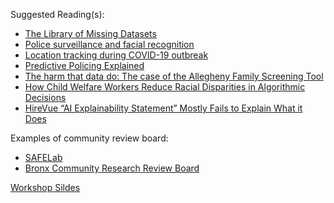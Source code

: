Suggested Reading(s):
- [The Library of Missing Datasets](https://mimionuoha.com/the-library-of-missing-datasets)
- [Police surveillance and facial recognition](https://www.brookings.edu/articles/police-surveillance-and-facial-recognition-why-data-privacy-is-an-imperative-for-communities-of-color/)
- [Location tracking during COVID-19 outbreak](https://www.pewresearch.org/short-reads/2020/05/04/how-americans-see-digital-privacy-issues-amid-the-covid-19-outbreak/)
- [Predictive Policing Explained](https://www.brennancenter.org/our-work/research-reports/predictive-policing-explained)
- [The harm that data do: The case of the Allegheny Family Screening Tool](https://medium.com/@neilballantyne/the-harm-that-data-do-the-case-of-the-allegheny-family-screening-tool-5f9fca22e0b2)
- [How Child Welfare Workers Reduce Racial Disparities in Algorithmic Decisions](https://dl.acm.org/doi/fullHtml/10.1145/3491102.3501831)
- [HireVue “AI Explainability Statement” Mostly Fails to Explain What it Does](https://cdt.org/insights/hirevue-ai-explainability-statement-mostly-fails-to-explain-what-it-does/)

Examples of community review board:
- [SAFELab](https://www.asc.upenn.edu/research/centers/safe-lab/about)
- [Bronx Community Research Review Board](https://bxcrrb.org/)

[Workshop Sildes](https://github.com/sicss-cmu/2025-materials/blob/main/Data%20Literacies%20%26%20Ethics/SICSS%202025%20-%20Data%20literatcies%20and%20ethics.pdf)
